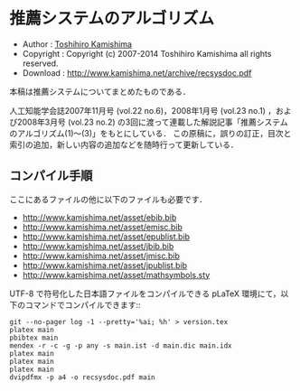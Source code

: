 推薦システムのアルゴリズム
==========================

* Author : [Toshihiro Kamishima](http://www.kamishima.net/)
* Copyright : Copyright (c) 2007-2014 Toshihiro Kamishima all rights reserved.
* Download : <http://www.kamishima.net/archive/recsysdoc.pdf>

本稿は推薦システムについてまとめたものである．

人工知能学会誌2007年11月号 (vol.22 no.6)，2008年1月号 (vol.23 no.1) ，および2008年3月号 (vol.23 no.2) の3回に渡って連載した解説記事「推薦システムのアルゴリズム(1)〜(3)」をもとにしている．
この原稿に，誤りの訂正，目次と索引の追加，新しい内容の追加などを随時行って更新している．

コンパイル手順
--------------

ここにあるファイルの他に以下のファイルも必要です．

* <http://www.kamishima.net/asset/ebib.bib>
* <http://www.kamishima.net/asset/emisc.bib>
* <http://www.kamishima.net/asset/epublist.bib>
* <http://www.kamishima.net/asset/jbib.bib>
* <http://www.kamishima.net/asset/jmisc.bib>
* <http://www.kamishima.net/asset/jpublist.bib>
* <http://www.kamishima.net/asset/mathsymbols.sty>

UTF-8 で符号化した日本語ファイルをコンパイルできる pLaTeX 環境にて，以下のコマンドでコンパイルできます::

    git --no-pager log -1 --pretty='%ai; %h' > version.tex
    platex main
    pbibtex main
    mendex -r -c -g -p any -s main.ist -d main.dic main.idx
    platex main
    platex main
    platex main
    dvipdfmx -p a4 -o recsysdoc.pdf main
